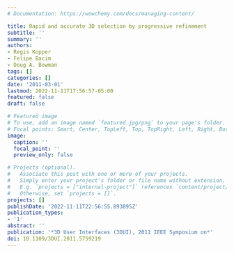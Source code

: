 ```yaml
---
# Documentation: https://wowchemy.com/docs/managing-content/

title: Rapid and accurate 3D selection by progressive refinement
subtitle: ''
summary: ''
authors:
- Regis Kopper
- Felipe Bacim
- Doug A. Bowman
tags: []
categories: []
date: '2011-03-01'
lastmod: 2022-11-11T17:56:57-05:00
featured: false
draft: false

# Featured image
# To use, add an image named `featured.jpg/png` to your page's folder.
# Focal points: Smart, Center, TopLeft, Top, TopRight, Left, Right, BottomLeft, Bottom, BottomRight.
image:
  caption: ''
  focal_point: ''
  preview_only: false

# Projects (optional).
#   Associate this post with one or more of your projects.
#   Simply enter your project's folder or file name without extension.
#   E.g. `projects = ["internal-project"]` references `content/project/deep-learning/index.md`.
#   Otherwise, set `projects = []`.
projects: []
publishDate: '2022-11-11T22:56:55.893895Z'
publication_types:
- '1'
abstract: ''
publication: '*3D User Interfaces (3DUI), 2011 IEEE Symposium on*'
doi: 10.1109/3DUI.2011.5759219
---
```

